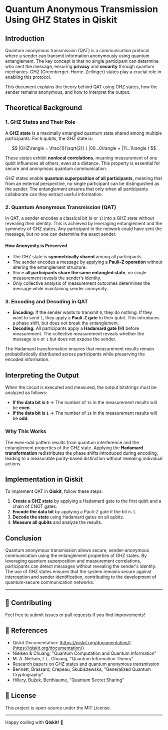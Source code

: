 # Quantum Anonymous Transmission Using GHZ States in Qiskit

## Introduction

Quantum anonymous transmission (QAT) is a communication protocol where a sender can transmit information anonymously using quantum entanglement. The key concept is that no single participant can determine who sent the message, ensuring **privacy** and **security** through quantum mechanics. GHZ (Greenberger–Horne–Zeilinger) states play a crucial role in enabling this protocol.

This document explains the theory behind QAT using GHZ states, how the sender remains anonymous, and how to interpret the output.

## Theoretical Background

### 1. GHZ States and Their Role
A **GHZ state** is a maximally entangled quantum state shared among multiple participants. For `N` qubits, the GHZ state is:

$$ |GHZ\rangle = \frac{1}{\sqrt{2}} ( |00...0\rangle + |11...1\rangle ) $$

These states exhibit **nonlocal correlations**, meaning measurement of one qubit influences all others, even at a distance. This property is essential for secure and anonymous quantum communication.

GHZ states enable **quantum superposition of all participants**, meaning that from an external perspective, no single participant can be distinguished as the sender. The entanglement ensures that only when all participants collaborate can they extract useful information.

### 2. Quantum Anonymous Transmission (QAT)
In QAT, a sender encodes a classical bit (`0` or `1`) into a GHZ state without revealing their identity. This is achieved by leveraging entanglement and the symmetry of GHZ states. Any participant in the network could have sent the message, but no one can determine the exact sender.

#### How Anonymity is Preserved
- The GHZ state is **symmetrically shared** among all participants.
- The sender encodes a message by applying a **Pauli-Z operation** without altering the entanglement structure.
- Since **all participants share the same entangled state**, no single measurement reveals the sender’s identity.
- Only collective analysis of measurement outcomes determines the message while maintaining sender anonymity.

### 3. Encoding and Decoding in QAT
- **Encoding:** If the sender wants to transmit `0`, they do nothing. If they want to send `1`, they apply a **Pauli-Z gate** to their qubit. This introduces a phase shift, but does not break the entanglement.
- **Decoding:** All participants apply a **Hadamard gate (H)** before measurement. The collective measurement reveals whether the message is `0` or `1` but does not expose the sender.

The Hadamard transformation ensures that measurement results remain probabilistically distributed across participants while preserving the encoded information.

## Interpreting the Output
When the circuit is executed and measured, the output bitstrings must be analyzed as follows:

- **If the data bit is `0`** → The number of `1`s in the measurement results will be **even**.
- **If the data bit is `1`** → The number of `1`s in the measurement results will be **odd**.

### Why This Works
The even-odd pattern results from quantum interference and the entanglement properties of the GHZ state. Applying the **Hadamard transformation** redistributes the phase shifts introduced during encoding, leading to a measurable parity-based distinction without revealing individual actions.

## Implementation in Qiskit
To implement QAT in **Qiskit**, follow these steps:

1. **Create a GHZ state** by applying a Hadamard gate to the first qubit and a chain of CNOT gates.
2. **Encode the data bit** by applying a Pauli-Z gate if the bit is `1`.
3. **Decode the state** using Hadamard gates on all qubits.
4. **Measure all qubits** and analyze the results.

## Conclusion
Quantum anonymous transmission allows secure, sender-anonymous communication using the entanglement properties of GHZ states. By leveraging quantum superposition and measurement correlations, participants can detect messages without revealing the sender's identity. The use of GHZ states ensures that the system remains secure against interception and sender identification, contributing to the development of quantum-secure communication networks.

---

## 🤝 Contributing
Feel free to submit issues or pull requests if you find improvements!

## 📜 References
- Qiskit Documentation: [https://qiskit.org/documentation/](https://qiskit.org/documentation/)
- Nielsen & Chuang, "Quantum Computation and Quantum Information"
- M. A. Nielsen, I. L. Chuang, "Quantum Information Theory"
- Research papers on GHZ states and quantum anonymous transmission
- Bennett, Brassard, Crepeau, Skubiszewska, "Generalized Quantum Cryptography"
- Hillery, Bužek, Berthiaume, "Quantum Secret Sharing"

## 📜 License
This project is open-source under the MIT License.

---
Happy coding with **Qiskit!** 🚀

